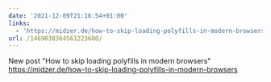 ```yaml
---
date: '2021-12-09T21:16:54+01:00'
links:
  - 'https://midzer.de/how-to-skip-loading-polyfills-in-modern-browsers'
url: /1469038364561223680/
---
```

New post "How to skip loading polyfills in modern browsers" https://midzer.de/how-to-skip-loading-polyfills-in-modern-browsers
